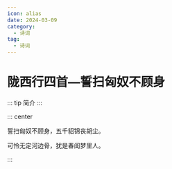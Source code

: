 ```yaml
---
icon: alias
date: 2024-03-09
category:
  - 诗词
tag:
  - 诗词
---
```


# 陇西行四首—誓扫匈奴不顾身

<!-- more -->

::: tip 简介
:::


::: center

誓扫匈奴不顾身，五千貂锦丧胡尘。

可怜无定河边骨，犹是春闺梦里人。

:::